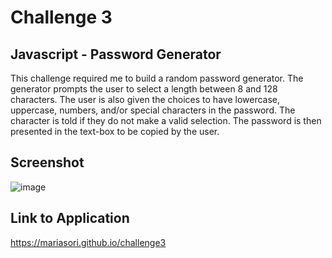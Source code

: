 # Challenge 3

## Javascript - Password Generator

This challenge required me to build a random password generator.  The generator prompts the user to select a length between 8 and 128 characters.  The user is also given the choices to have lowercase, uppercase, numbers, and/or special characters in the password.  The character is told if they do not make a valid selection.  The password is then presented in the text-box to be copied by the user.

## Screenshot
![image](https://user-images.githubusercontent.com/88404610/132994213-0f7b5dab-4cdc-4977-a710-660b211c3f46.png)

## Link to Application

https://mariasori.github.io/challenge3
